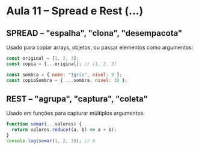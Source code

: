 # Aula 11 – Spread e Rest (...)

## SPREAD – "espalha", "clona", "desempacota"
Usado para copiar arrays, objetos, ou passar elementos como argumentos:

```js
const original = [1, 2, 3];
const copia = [...original]; // [1, 2, 3]

const sombra = { nome: "Igris", nivel: 9 };
const copiaSombra = { ...sombra, nivel: 10 };
```

## REST – "agrupa", "captura", "coleta"
Usado em funções para capturar múltiplos argumentos:

```js
function somar(...valores) {
  return valores.reduce((a, b) => a + b);
}
console.log(somar(1, 2, 3)); // 6
```
